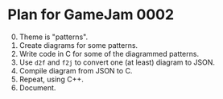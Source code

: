 # Plan for GameJam 0002
0. Theme is "patterns".
1. Create diagrams for some patterns.
2. Write code in C for some of the diagrammed patterns.
3. Use `d2f` and `f2j` to convert one (at least) diagram to JSON.
4. Compile diagram from JSON to C.
5. Repeat, using C++.
6. Document.



